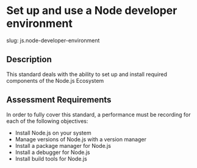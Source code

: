 
# Set up and use a Node developer environment

slug: js.node-developer-environment

## Description
This standard deals with the ability to set up and install required components of the Node.js Ecosystem

## Assessment Requirements
In order to fully cover this standard, a performance must be recording for each of the following objectives:

- Install Node.js on your system
- Manage versions of Node.js with a version manager
- Install a package manager for Node.js
- Install a debugger for Node.js
- Install build tools for Node.js
